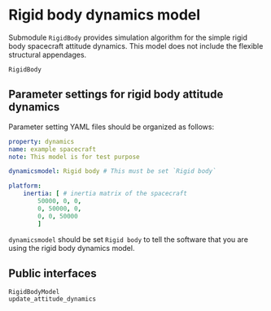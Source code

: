 # Rigid body dynamics model

Submodule `RigidBody` provides simulation algorithm for the simple rigid body spacecraft attitude dynamics. This model does not include the flexible structural appendages. 

```@docs
RigidBody
```

## Parameter settings for rigid body attitude dynamics

Parameter setting YAML files should be organized as follows:

```yaml
property: dynamics
name: example spacecraft
note: This model is for test purpose

dynamicsmodel: Rigid body # This must be set `Rigid body`

platform:
    inertia: [ # inertia matrix of the spacecraft
        50000, 0, 0,
        0, 50000, 0,
        0, 0, 50000
        ]
```

`dynamicsmodel` should be set `Rigid body` to tell the software that you are using the rigid body dynamics model.

## Public interfaces

```@docs
RigidBodyModel
update_attitude_dynamics
```
